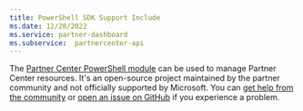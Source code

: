 ```yaml
---
title: PowerShell SDK Support Include
ms.date: 12/28/2022
ms.service: partner-dashboard
ms.subservice:  partnercenter-api
---
```


The [Partner Center PowerShell module](https://github.com/microsoft/partner-center-powershell/) can be used to manage Partner Center resources. It's an open-source project maintained by the partner community and not officially supported by Microsoft. You can [get help from the community](https://stackoverflow.com/questions/tagged/partner+center) or [open an issue on GitHub](https://github.com/microsoft/partner-center-powershell/issues) if you experience a problem.
